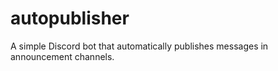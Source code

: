 # autopublisher
A simple Discord bot that automatically publishes messages in announcement channels.
